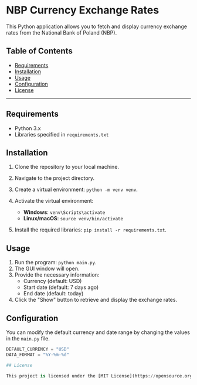 # NBP Currency Exchange Rates

This Python application allows you to fetch and display currency exchange rates from the National Bank of Poland (NBP).

## Table of Contents

- [Requirements](#requirements)
- [Installation](#installation)
- [Usage](#usage)
- [Configuration](#configuration)
- [License](#license)

---

## Requirements

- Python 3.x
- Libraries specified in `requirements.txt`

## Installation

1. Clone the repository to your local machine.
2. Navigate to the project directory.
3. Create a virtual environment: `python -m venv venv`.
4. Activate the virtual environment:

   - **Windows**: `venv\Scripts\activate`
   - **Linux/macOS**: `source venv/bin/activate`

5. Install the required libraries: `pip install -r requirements.txt`.

## Usage

1. Run the program: `python main.py`.
2. The GUI window will open.
3. Provide the necessary information:
   - Currency (default: USD)
   - Start date (default: 7 days ago)
   - End date (default: today)
4. Click the "Show" button to retrieve and display the exchange rates.

## Configuration

You can modify the default currency and date range by changing the values in the `main.py` file.

```python
DEFAULT_CURRENCY = "USD"
DATA_FORMAT = "%Y-%m-%d"

## License

This project is licensed under the [MIT License](https://opensource.org/licenses/MIT)
